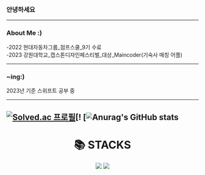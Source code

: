 ### 안녕하세요 
---

### About Me :)
-2022 현대자동차그룹_점프스쿨_9기 수료 \
-2023 강원대학교_캡스톤디자인페스티벌_대상_Maincoder(기숙사 매칭 어플)


---
### ~ing:)
2023년 기준 스위프트 공부 중

---
[![Solved.ac 프로필](http://mazassumnida.wtf/api/v2/generate_badge?boj=gusdnr19979)](https://solved.ac/gusdnr19979)[!
[![Anurag's GitHub stats](https://github-readme-stats.vercel.app/api?username=helpparty1&show_icons=true&theme=shadow_blue)
---

<div align=center><h1>📚 STACKS</h1></div>
  <div align=center>
  <img src="https://img.shields.io/badge/-Python-3776AB?style=flat&logo=Python&logoColor=white"/>
  <img src="https://img.shields.io/badge/-Swift-F05138?style=flat&logo=Swift&logoColor=white"/>


<!--
**helpparty1/helpparty1** is a ✨ _special_ ✨ repository because its `README.md` (this file) appears on your GitHub profile.

Here are some ideas to get you started:

- 🔭 I’m currently working on ...
- 🌱 I’m currently learning ...
- 👯 I’m looking to collaborate on ...
- 🤔 I’m looking for help with ...
- 💬 Ask me about ...
- 📫 How to reach me: ...
- 😄 Pronouns: ...
- ⚡ Fun fact: ...
-->
